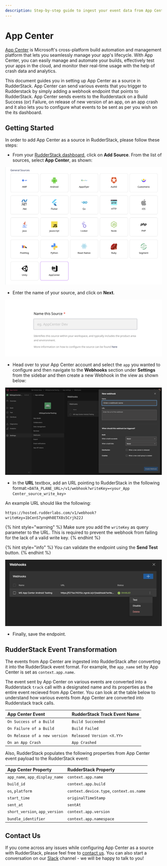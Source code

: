```yaml
---
description: Step-by-step guide to ingest your event data from App Center into RudderStack.
---
```


# App Center

[App Center](https://appcenter.ms/) is Microsoft's cross-platform build automation and management platform that lets you seamlessly manage your app's lifecycle. With App Center, you can easily manage and automate your builds, effectively test your apps in the cloud, and monitor their real-time usage with the help of crash data and analytics.

This document guides you in setting up App Center as a source in RudderStack. App Center can send various events that you trigger to Rudderstack by simply adding a webhook endpoint that points to RudderStack. App Center sends events to the Rudderstack on a Build Success (or) Failure, on release of new version of an app, on an app crash and it also lets you to configure what events to be sent as per you wish on the its dashboard.

## Getting Started

In order to add App Center as a source in RudderStack, please follow these steps:

* From your [RudderStack dashboard](https://app.rudderstack.com/), click on **Add Source**. From the list of sources, select **App Center**, as shown:

![Choose App Center as a source](../.gitbook/assets/AppcenterSource.png)

* Enter the name of your source, and click on **Next**.

![Provide source name](../.gitbook/assets/AppcenterCreation.png)

* Head over to your App Center account and select the `app` you wanted to configure and then navigate to the **Webhooks** section under **Settings** from the sidebar and then create a new Webhook in the view as shown below:

![](../.gitbook/assets/AppcenterWebhookConfig.png)

* In the **URL** textbox, add an URL pointing to RudderStack in the following format:`<DATA_PLANE_URL>/v1/webhook?writeKey=<your_App Center_source_write_key>`



An example URL should like the following:

```http
https://hosted.rudderlabs.com/v1/webhook?writeKey=1bCenS7ynqHh8ETX8s5Crjh22J
```

{% hint style="warning" %}
Make sure you add the `writeKey` as query parameter to the URL. This is required to prevent the webhook from failing for the lack of a valid write key.
{% endhint %}

{% hint style="info" %}
You can validate the endpoint using the **Send Test** button.
{% endhint %}

![Endpoint Configuration](../.gitbook/assets/AppcenterWebhookTest.png)

* Finally, save the endpoint.


## RudderStack Event Transformation

The events from App Center are ingested into RudderStack after converting it into the RudderStack event format. For example, the `app_name` set by App Center is set as `context.app.name`.

The event sent by App Center on various events are converted into a Rudderstack `track` call with a designated name and its properties as the entire event recieved from App Center.
You can look at the table below to understand how various events from App Center are converted into Rudderstack track calls.

| App Center Event | RudderStack Track Event Name |
| :--- | :--- |
| `On Success of a Build` | `Build Succeeded` |
| `On Failure of a Build` | `Build Failed` |
| `On Release of a new version` | `Released Version <X.YY>` |
| `On an App Crash` | `App Crashed` |

Also, RudderStack populates the following properties from App Center event payload to the RudderStack event:

| App Center Property | RudderStack Property |
| :--- | :--- |
| `app_name`, `app_display_name` | `context.app.name` |
| `build_id` | `context.app.build` |
| `os`, `platform` | `context.device.type`, `context.os.name` |
| `start_time` | `originalTimeStamp` |
| `sent_at` | `sentAt` |
| `short_version`, `app_version` | `context.app.version` |
| `bundle_identifier` | `context.app.namespace` |


## Contact Us

If you come across any issues while configuring App Center as a source with RudderStack, please feel free to [contact us](mailto:%20docs@rudderstack.com). You can also start a conversation on our [Slack](https://resources.rudderstack.com/join-rudderstack-slack) channel - we will be happy to talk to you!

